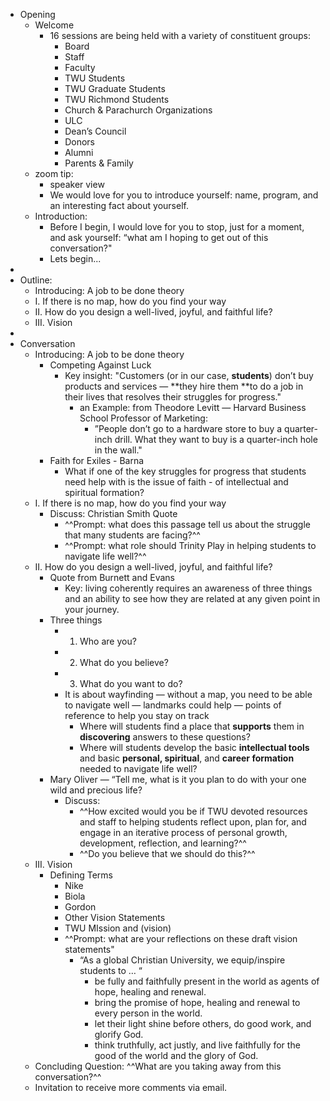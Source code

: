 - Opening
    - Welcome
        - 16 sessions are being held with a variety of constituent groups:
            - Board
            - Staff
            - Faculty
            - TWU Students
            - TWU Graduate Students
            - TWU Richmond Students
            - Church & Parachurch Organizations
            - ULC
            - Dean’s Council
            - Donors
            - Alumni
            - Parents & Family
    - zoom tip: 
        - speaker view
        - We would love for you to introduce yourself:
name, program, and an interesting fact about yourself.
    - Introduction:
        - Before I begin, I would love for you to stop, just for a moment, and ask yourself: “what am I hoping to get out of this conversation?"
        - Lets begin...
- 
- Outline:
    - Introducing: A job to be done theory
    - I. If there is no map, how do you find your way
    - II. How do you design a well-lived, joyful, and faithful life?
    - III. Vision
- 
- Conversation
    - Introducing: A job to be done theory
        - Competing Against Luck
            - Key insight: "Customers (or in our case, **students**) don’t buy products and services — **they hire them **to do a job in their lives that resolves their struggles for progress."
                - an Example: from Theodore Levitt — Harvard Business School Professor of Marketing:
                    - ”People don’t go to a hardware store to buy a quarter-inch drill. What they want to buy is a quarter-inch hole in the wall."
        - Faith for Exiles - Barna
            - What if one of the key struggles for progress that students need help with is the issue of faith - of intellectual and spiritual formation?
    - I. If there is no map, how do you find your way
        - Discuss: Christian Smith Quote
            - ^^Prompt: what does this passage tell us about the struggle that many students are facing?^^
            - ^^Prompt: what role should Trinity Play in helping students to navigate life well?^^
    - II. How do you design a well-lived, joyful, and faithful life?
        - Quote from Burnett and Evans
            - Key: living coherently requires an awareness of three things and an ability to see how they are related at any given point in your journey.
        - Three things
            - 1. Who are you?
            - 2. What do you believe?
            - 3. What do you want to do? 
            - It is about wayfinding — without a map, you need to be able to navigate well — landmarks could help — points of reference to help you stay on track
                - Where will students find a place that **supports** them in **discovering** answers to these questions?
                - Where will students develop the basic **intellectual tools** and basic **personal, spiritual**, and **career formation** needed to navigate life well?
        - Mary Oliver — “Tell me, what is it you plan to do with your one wild and precious life?
            - Discuss: 
                - ^^How excited would you be if TWU devoted resources and staff to helping students reflect upon, plan for, and engage in an iterative process of personal growth, development, reflection, and learning?^^
                - ^^Do you believe that we should do this?^^
    - III. Vision
        - Defining Terms
            - Nike
            - Biola
            - Gordon
            - Other Vision Statements
            - TWU MIssion and (vision)
            - ^^Prompt: what are your reflections on these draft vision statements"
                - “As a global Christian University, we equip/inspire students to … “
                    - be fully and faithfully present in the world as agents of hope, healing and renewal.
                    - bring the promise of hope, healing and renewal to every person in the world.
                    - let their light shine before others, do good work, and glorify God.
                    - think truthfully, act justly, and live faithfully for the good of the world and the glory of God.
    - Concluding Question: ^^What are you taking away from this conversation?^^
    - Invitation to receive more comments via email.
